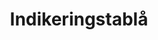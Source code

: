 ---
title: 'Indikeringstablå'
symbol_image: 'symbols/bl/17.svg'
weight: 17
card: true
card_color: 'bg-symbol-red'
---